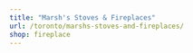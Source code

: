 ```yaml
---
title: "Marsh's Stoves & Fireplaces"
url: /toronto/marshs-stoves-and-fireplaces/
shop: fireplace
---
```

